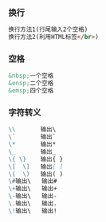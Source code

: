 ### 换行
```markdown
换行方法1(行尾输入2个空格)     
换行方法2(利用HTML标签</br>)
```

### 空格
```markdown
&nbsp;一个空格
&ensp;二个空格
&emsp;四个空格
```

### 字符转义
```markdown
\\       输出\
\`		 输出`
\*       输出*
\_       输出_
\{ \}    输出{ }
\[  \]   输出[ ]
\(  \)   输出( )
\#输出\   输出#
\+输出\   输出+
\-输出\   输出-
\.输出\   输出.
\!输出\   输出!
```